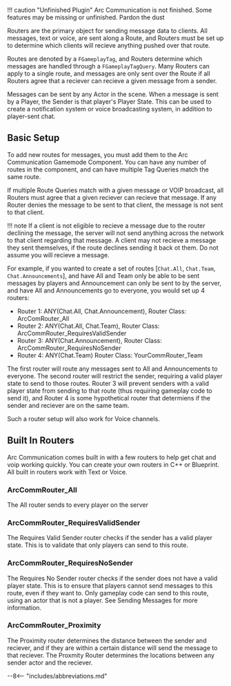 !!! caution "Unfinished Plugin"
    Arc Communication is not finished.  Some features may be missing or unfinished.  Pardon the dust

Routers are the primary object for sending message data to clients.  All messages, text or voice, are sent along a Route, and Routers must be set up to determine which clients will recieve anything pushed over that route.

Routes are denoted by a `FGameplayTag`, and Routers determine which messages are handled through a `FGameplayTagQuery`.  Many Routers can apply to a single route, and messages are only sent over the Route if all Routers agree that a reciever can recieve a given message from a sender.

Messages can be sent by any Actor in the scene.  When a message is sent by a Player, the Sender is that player's Player State.  This can be used to create a notification system or voice broadcasting system, in addition to player-sent chat.

## Basic Setup

To add new routes for messages, you must add them to the Arc Communication Gamemode Component.  You can have any number of routes in the component, and can have multiple Tag Queries match the same route.  

If multiple Route Queries match with a given message or VOIP broadcast, all Routers must agree that a given reciever can recieve that message.  If any Router denies the message to be sent to that client, the message is not sent to that client.  

!!! note
    If a client is not eligible to recieve a message due to the router declining the message, the server will not send anything across the network to that client regarding that message.  A client may not recieve a message they sent themselves, if the route declines sending it back ot them.  Do not assume you will recieve a message.

For example, if you wanted to create a set of routes [`Chat.All`, `Chat.Team`, `Chat.Announcements`], and have All and Team only be able to be sent messages by players and Announcement can only be sent to by the server, and have All and Announcements go to everyone, you would set up 4 routers:

- Router 1: ANY(Chat.All, Chat.Announcement), Router Class: ArcComRouter_All
- Router 2: ANY(Chat.All, Chat.Team), Router Class: ArcCommRouter_RequiresValidSender
- Router 3: ANY(Chat.Announcement), Router Class: ArcCommRouter_RequiresNoSender
- Router 4: ANY(Chat.Team) Router Class: YourCommRouter_Team

The first router will route any messages sent to All and Announcements to everyone.  The second router will restrict the sender, requiring a valid player state to send to those routes.  Router 3 will prevent senders with a valid player state from sending to that route (thus requiring gameplay code to send it), and Router 4 is some hypothetical router that determiens if the sender and reciever are on the same team.  

Such a router setup will also work for Voice channels.  

## Built In Routers

Arc Communication comes built in with a few routers to help get chat and voip working quickly.  You can create your own routers in C++ or Blueprint.  All built in routers work with Text or Voice.

### ArcCommRouter_All

The All router sends to every player on the server

### ArcCommRouter_RequiresValidSender

The Requires Valid Sender router checks if the sender has a valid player state.  This is to validate that only players can send to this route.

### ArcCommRouter_RequiresNoSender

The Requires No Sender router checks if the sender does not have a valid player state.  This is to ensure that players cannot send messages to this route, even if they want to.  Only gameplay code can send to this route, using an actor that is not a player.  See Sending Messages for more information.

### ArcCommRouter_Proximity

The Proximity router determines the distance between the sender and reciever, and if they are within a certain distance will send the message to that reciever.  The Proxmity Router determines the locations between any sender actor and the reciever.  

--8<-- "includes/abbreviations.md"
